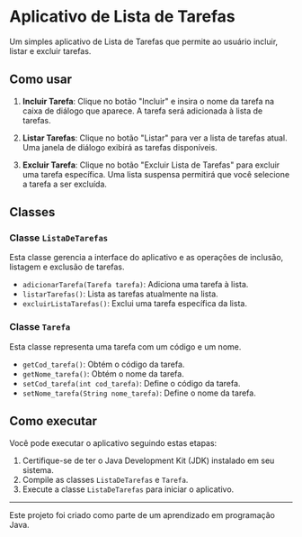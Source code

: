 # Aplicativo de Lista de Tarefas

Um simples aplicativo de Lista de Tarefas que permite ao usuário incluir, listar e excluir tarefas.

## Como usar

1. **Incluir Tarefa**: Clique no botão "Incluir" e insira o nome da tarefa na caixa de diálogo que aparece. A tarefa será adicionada à lista de tarefas.

2. **Listar Tarefas**: Clique no botão "Listar" para ver a lista de tarefas atual. Uma janela de diálogo exibirá as tarefas disponíveis.

3. **Excluir Tarefa**: Clique no botão "Excluir Lista de Tarefas" para excluir uma tarefa específica. Uma lista suspensa permitirá que você selecione a tarefa a ser excluída.

## Classes

### Classe `ListaDeTarefas`

Esta classe gerencia a interface do aplicativo e as operações de inclusão, listagem e exclusão de tarefas.

- `adicionarTarefa(Tarefa tarefa)`: Adiciona uma tarefa à lista.
- `listarTarefas()`: Lista as tarefas atualmente na lista.
- `excluirListaTarefas()`: Exclui uma tarefa específica da lista.

### Classe `Tarefa`

Esta classe representa uma tarefa com um código e um nome.

- `getCod_tarefa()`: Obtém o código da tarefa.
- `getNome_tarefa()`: Obtém o nome da tarefa.
- `setCod_tarefa(int cod_tarefa)`: Define o código da tarefa.
- `setNome_tarefa(String nome_tarefa)`: Define o nome da tarefa.

## Como executar

Você pode executar o aplicativo seguindo estas etapas:

1. Certifique-se de ter o Java Development Kit (JDK) instalado em seu sistema.
2. Compile as classes `ListaDeTarefas` e `Tarefa`.
3. Execute a classe `ListaDeTarefas` para iniciar o aplicativo.

---

Este projeto foi criado como parte de um aprendizado em programação Java.

